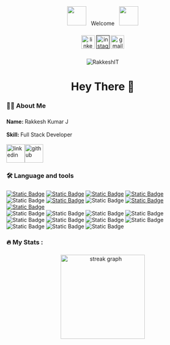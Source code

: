 <div align="center">
 <img src="https://user-images.githubusercontent.com/74038190/213844263-a8897a51-32f4-4b3b-b5c2-e1528b89f6f3.png" width="50px" /> &nbsp; Welcome &nbsp; <img src="https://user-images.githubusercontent.com/74038190/213844263-a8897a51-32f4-4b3b-b5c2-e1528b89f6f3.png" width="50px" />
</div>

###

<div align="center">
  <a href='https://www.linkedin.com/in/rakkesh444/'><img src="https://img.shields.io/static/v1?message=LinkedIn&logo=linkedin&label=&color=0077B5&logoColor=white&labelColor=&style=for-the-badge" height="35" alt="linkedin logo"  /></a>
 <a href=''><img src="https://img.shields.io/badge/website-000000?style=for-the-badge&logo=About.me&logoColor=white" height="35" alt="instagram logo"  /></a>
 <a href='mailto:rakkeshit@gmail.com'><img src="https://img.shields.io/static/v1?message=Gmail&logo=gmail&label=&color=D14836&logoColor=white&labelColor=&style=for-the-badge" height="35" alt="gmail logo"  />
</a>
</div>

###

<div align="center">
  <p align="center"> <img src="https://komarev.com/ghpvc/?username=RakkeshIT&label=Profile%20views&color=0e75b6&style=flat" alt="RakkeshIT" /> </p>
</div>

###

<h1 align="center">Hey There 👋</h1>

###

<h3 align="left">👩‍💻  About Me</h3>

###

<p align="left"> <b>Name: </b> Rakkesh Kumar J<br><br>
<b>Skill: </b> Full Stack Developer <br><br><a href='https://www.linkedin.com/in/rakkesh444/'><img width="48" height="48" src="https://img.icons8.com/color/48/linkedin.png" alt="linkedin" title="LinkedIn"/></a><a href='https://github.com/RakkeshIT'><img width="48" height="48" src="https://img.icons8.com/pulsar-color/48/github.png" alt="github" title="GitHub"/></a></p>

###

<h3 align="left">🛠 Language and tools</h3>

###

[![Static Badge](https://img.shields.io/badge/React%20-%20red)]([https://www.linkedin.com/in/rakkesh444/](https://github.com/RakkeshIT/React-Project))
[![Static Badge](https://img.shields.io/badge/Laravel%20-%20indigo)](https://github.com/RakkeshIT/Internship/tree/main/Laraval-2/projectA1)
[![Static Badge](https://img.shields.io/badge/HTML-%20blue)](https://github.com/RakkeshIT/Internship/blob/main/btWebsite/MainPage/index.html)
[![Static Badge](https://img.shields.io/badge/css-%20yellowgreen)](https://github.com/RakkeshIT/Internship/blob/main/btWebsite/MainPage/homepage.css)
![Static Badge](https://img.shields.io/badge/javascript-purple)
[![Static Badge](https://img.shields.io/badge/bootstrap-indigo)](https://github.com/RakkeshIT/Internship/blob/main/btWebsite/MainPage/index.html)
![Static Badge](https://img.shields.io/badge/Tailwind%20-%20red)
[![Static Badge](https://img.shields.io/badge/PHP%20-%20laravel%20-%20red)](https://laravel.com/)
[![Static Badge](https://img.shields.io/badge/laravel%20-%20Spatie%20-%20indigo)](https://github.com/RakkeshIT/Projects/blob/main/react-breez-inertia-A1/resources/js/Pages/Admin/List/RolePerList.jsx)
<br>
![Static Badge](https://img.shields.io/badge/Inertia%20Js%20-%20indigo)
![Static Badge](https://img.shields.io/badge/Mysql%20-%20black)
![Static Badge](https://img.shields.io/badge/Anaconda%20-%20green)
![Static Badge](https://img.shields.io/badge/Python-%20red)
![Static Badge](https://img.shields.io/badge/Numpy-%20indigo)
![Static Badge](https://img.shields.io/badge/Pandas-%20indigo)
![Static Badge](https://img.shields.io/badge/MatplotLib%20-%20red)
![Static Badge](https://img.shields.io/badge/Redux-%20BISCOTTI%20)
![Static Badge](https://img.shields.io/badge/seaborn-%20green)
![Static Badge](https://img.shields.io/badge/AOS-%20black)
![Static Badge](https://img.shields.io/badge/API-%20indigo)





###

<h3 align="left">🔥   My Stats :</h3>

###

<div align="center">
  <img src="https://streak-stats.demolab.com?user=RakkeshIT&locale=en&mode=daily&theme=dark&hide_border=false&border_radius=5&order=3" height="220" alt="streak graph"  />
</div>

###
